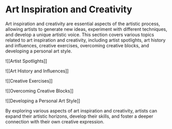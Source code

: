 # Art Inspiration and Creativity

Art inspiration and creativity are essential aspects of the artistic process, allowing artists to generate new ideas, experiment with different techniques, and develop a unique artistic voice. This section covers various topics related to art inspiration and creativity, including artist spotlights, art history and influences, creative exercises, overcoming creative blocks, and developing a personal art style.

![[Artist Spotlights]]

![[Art History and Influences]]

![[Creative Exercises]]

![[Overcoming Creative Blocks]]

![[Developing a Personal Art Style]]

By exploring various aspects of art inspiration and creativity, artists can expand their artistic horizons, develop their skills, and foster a deeper connection with their own creative expression.
